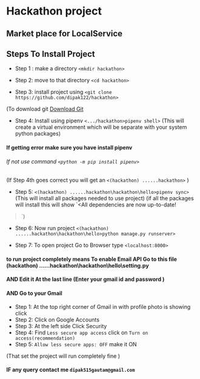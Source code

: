# Hackathon project
## Market place for LocalService

## Steps To Install  Project 

* Step 1 : make a directory `<mkdir hackathon>` 

* Step 2:  move to that directory `<cd hackathon>`

* Step 3:  install project using `<git clone https://github.com/dipak122/hackathon>` 

(To download git [Download Git](https://git-scm.com/download/)

* Step 4: Install using pipenv  `<.../hackathon>pipenv shell>` (This will create a virtual environment which will be separate with your system python packages)

#### If getting error make sure you have install pipenv 
###### If not use command `<python -m pip install pipenv>`

(If Step 4th goes correct you will get an `<(hackathon) ......hackathon>` )

* Step 5:  `<(hackathon) ......hackathon\hackathon\hello>pipenv sync>` (This will install all packages needed to use project)
(if all the packages will install this will show `<All dependencies are now up-to-date!
>`)

* Step 6:  Now run project `<(hackathon) ......hackathon\hackathon\hello>python manage.py runserver>`

* Step 7:  To open project Go to Browser type `<localhost:8000>`


#### to run project completely means To enable Email API  Go to this file (hackathon) ......hackathon\hackathon\hello\setting.py

#### AND Edit it At the last line (Enter your gmail id and password )

#### AND Go to your Gmail 
* Step 1: At the top right corner of Gmail in with profile photo is showing click
* Step 2: Click on Google Accounts
* Step 3: At the left side Click Security
* Step 4: Find `Less secure app access`  click on `Turn on access(recommendation)`
* Step 5: `Allow less secure apps: OFF` make it ON

(That set the project will run completely fine )


#### IF any query contact me `dipak515gautam@gmail.com`




